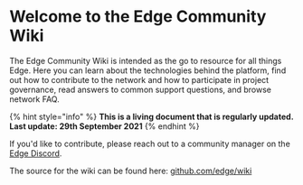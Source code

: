 # Welcome to the Edge Community Wiki

The Edge Community Wiki is intended as the go to resource for all things Edge. Here you can learn about the technologies behind the platform, find out how to contribute to the network and how to participate in project governance, read answers to common support questions, and browse network FAQ.

{% hint style="info" %}
**This is a living document that is regularly updated. Last update: 29th September 2021**
{% endhint %}

If you'd like to contribute, please reach out to a community manager on the [Edge Discord](https://discord.gg/edge-network).

The source for the wiki can be found here: [github.com/edge/wiki](https://github.com/edge/wiki)

